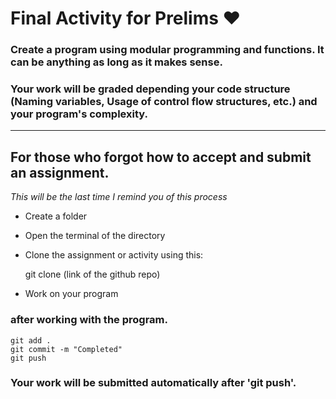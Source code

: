 # Final Activity for Prelims ❤

### Create a program using **modular** **programming** and **functions**. It can be anything as long as it makes sense.
### Your work will be graded depending your code structure (Naming variables, Usage of control flow structures, etc.) and your program's **complexity**.

---

## For those who forgot how to accept and submit an assignment.

_This will be the last time I remind you of this process_

- Create a folder

- Open the terminal of the directory

- Clone the assignment or activity using this:

	git clone (link of the github repo)

- Work on your program

### after working with the program.

	git add .
	git commit -m "Completed"
	git push

### Your work will be submitted automatically after 'git push'.